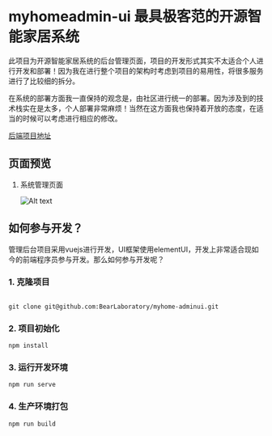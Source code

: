 # myhomeadmin-ui 最具极客范的开源智能家居系统

此项目为开源智能家居系统的后台管理页面，项目的开发形式其实不太适合个人进行开发和部署！因为我在进行整个项目的架构时考虑到项目的易用性，将很多服务进行了比较细的拆分。

在系统的部署方面我一直保持的观念是，由社区进行统一的部署。因为涉及到的技术栈实在是太多，个人部署非常麻烦！当然在这方面我也保持着开放的态度，在适当的时候可以考虑进行相应的修改。

[后端项目地址](https://github.com/BearLaboratory/myhome-backend)

## 页面预览
1. 系统管理页面
   
   ![Alt text](https://github.com/BearLaboratory/myhome-adminui/blob/master/pics/systemconfig.png)





## 如何参与开发？
管理后台项目采用vuejs进行开发，UI框架使用elementUI，开发上非常适合现如今的前端程序员参与开发。那么如何参与开发呢？

### 1. 克隆项目
``` shell

git clone git@github.com:BearLaboratory/myhome-adminui.git

```

### 2. 项目初始化
```
npm install
```

### 3. 运行开发环境
```
npm run serve
```

### 4. 生产环境打包
```
npm run build
```
